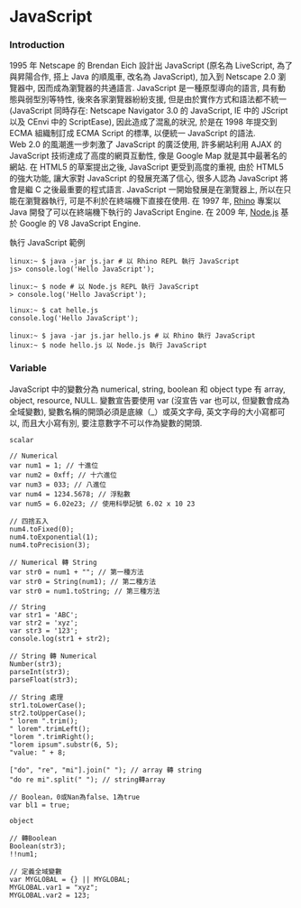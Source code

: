 # JavaScript #

### Introduction ###

1995 年 Netscape 的 Brendan Eich 設計出 JavaScript (原名為 LiveScript, 為了與昇陽合作, 搭上 Java 的順風車, 改名為 JavaScript), 加入到 Netscape 2.0 瀏覽器中, 因而成為瀏覽器的共通語言. JavaScript 是一種原型導向的語言, 具有動態與弱型別等特性, 後來各家瀏覽器紛紛支援, 但是由於實作方式和語法都不統一 (JavaScript 同時存在: Netscape Navigator 3.0 的 JavaScript, IE 中的 JScript 以及 CEnvi 中的 ScriptEase), 因此造成了混亂的狀況, 於是在 1998 年提交到 ECMA 組織制訂成 ECMA Script 的標準, 以便統一 JavaScript 的語法.  
Web 2.0 的風潮進一步刺激了 JavaScript 的廣泛使用, 許多網站利用 AJAX 的 JavaScript 技術達成了高度的網頁互動性, 像是 Google Map 就是其中最著名的網站. 在 HTML5 的草案提出之後, JavaScript 更受到高度的重視, 由於 HTML5 的強大功能, 讓大家對 JavaScript 的發展充滿了信心, 很多人認為 JavaScript 將會是繼 C 之後最重要的程式語言.
JavaScript 一開始發展是在瀏覽器上, 所以在只能在瀏覽器執行, 可是不利於在終端機下直接在使用. 在 1997 年, [Rhino](https://developer.mozilla.org/en-US/docs/Mozilla/Projects/Rhino) 專案以 Java 開發了可以在終端機下執行的 JavaScript Engine. 在 2009 年, [Node.js](https://nodejs.org/) 基於 Google 的 V8 JavaScript Engine.

執行 JavaScript 範例

	linux:~ $ java -jar js.jar # 以 Rhino REPL 執行 JavaScript
	js> console.log('Hello JavaScript');

	linux:~ $ node # 以 Node.js REPL 執行 JavaScript
	> console.log('Hello JavaScript');

	linux:~ $ cat helle.js
	console.log('Hello JavaScript');

	linux:~ $ java -jar js.jar hello.js # 以 Rhino 執行 JavaScript
	linux:~ $ node hello.js 以 Node.js 執行 JavaScript

### Variable ###

JavaScript 中的變數分為 numerical, string, boolean 和 object type 有 array, object, resource, NULL. 變數宣告要使用 var (沒宣告 var 也可以, 但變數會成為全域變數), 變數名稱的開頭必須是底線（_）或英文字母, 英文字母的大小寫都可以, 而且大小寫有別, 要注意數字不可以作為變數的開頭.

`scalar`

	// Numerical
	var num1 = 1; // 十進位
	var num2 = 0xff; // 十六進位
	var num3 = 033; // 八進位
	var num4 = 1234.5678; // 浮點數
	var num5 = 6.02e23; // 使用科學記號 6.02 x 10 23
	
	// 四捨五入
	num4.toFixed(0);
	num4.toExponential(1);
	num4.toPrecision(3);
	
	// Numerical 轉 String
	var str0 = num1 + ""; // 第一種方法
	var str0 = String(num1); // 第二種方法
	var str0 = num1.toString; // 第三種方法
	
	// String
	var str1 = 'ABC';
	var str2 = 'xyz';
	var str3 = '123';
	console.log(str1 + str2);
	
	// String 轉 Numerical
	Number(str3);
	parseInt(str3);
	parseFloat(str3);
	
	// String 處理
	str1.toLowerCase();
	str2.toUpperCase();
	" lorem ".trim();
	" lorem".trimLeft();
	"lorem ".trimRight();
	"lorem ipsum".substr(6, 5);
	"value: " + 8;
	
	["do", "re", "mi"].join(" "); // array 轉 string
	"do re mi".split(" "); // string轉array
	
	// Boolean，0或Nan為false、1為true
	var bl1 = true;

`object`


	
	// 轉Boolean 
	Boolean(str3); 
	!!num1;
	
	// 定義全域變數 
	var MYGLOBAL = {} || MYGLOBAL;
	MYGLOBAL.var1 = "xyz";
	MYGLOBAL.var2 = 123;
